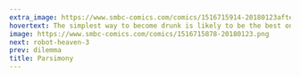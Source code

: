 ```yaml
---
extra_image: https://www.smbc-comics.com/comics/1516715914-20180123after.png
hovertext: The simplest way to become drunk is likely to be the best one.
image: https://www.smbc-comics.com/comics/1516715878-20180123.png
next: robot-heaven-3
prev: dilemma
title: Parsimony
---
```

